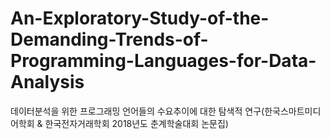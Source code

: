 # An-Exploratory-Study-of-the-Demanding-Trends-of-Programming-Languages-for-Data-Analysis
데이터분석을 위한 프로그래밍 언어들의 수요추이에 대한 탐색적 연구(한국스마트미디어학회 &amp; 한국전자거래학회 2018년도 춘계학술대회 논문집)
